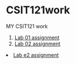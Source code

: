 # CSIT121work
MY CSIT121 work

<ol>
  <li><a href="https://jaid96151-cyber.github.io/CSIT121work/lab01/aboutme.html">Lab 01 assignment</a></li>
  <li><a href="https://jaid96151-cyber.github.io/CSIT121work/lab02/htmlbasics.html">Lab 02 assignment</a></li>
</ol>
  <li><a href="https://jaid96151-cyber.github.io/CSIT121work/lab03/styles.css">Lab e2 assignment</a></li>

  
